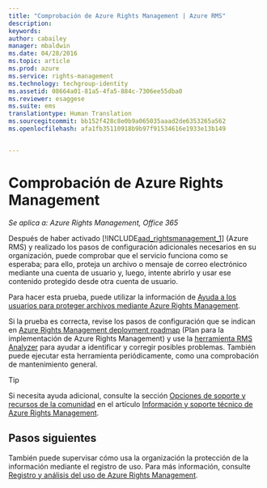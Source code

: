 ```yaml
---
title: "Comprobación de Azure Rights Management | Azure RMS"
description: 
keywords: 
author: cabailey
manager: mbaldwin
ms.date: 04/28/2016
ms.topic: article
ms.prod: azure
ms.service: rights-management
ms.technology: techgroup-identity
ms.assetid: 08664a01-81a5-4fa5-884c-7306ee55dba0
ms.reviewer: esaggese
ms.suite: ems
translationtype: Human Translation
ms.sourcegitcommit: bb152f428c8e0b9a065035aaad2de6353265a562
ms.openlocfilehash: afa1fb35110918b9b97f91534616e1933e13b149


---
```


# Comprobación de Azure Rights Management

*Se aplica a: Azure Rights Management, Office 365*

Después de haber activado [!INCLUDE[aad_rightsmanagement_1](../includes/aad_rightsmanagement_1_md.md)] (Azure RMS) y realizado los pasos de configuración adicionales necesarios en su organización, puede comprobar que el servicio funciona como se esperaba; para ello, proteja un archivo o mensaje de correo electrónico mediante una cuenta de usuario y, luego, intente abrirlo y usar ese contenido protegido desde otra cuenta de usuario.

Para hacer esta prueba, puede utilizar la información de [Ayuda a los usuarios para proteger archivos mediante Azure Rights Management](help-users.md).

Si la prueba es correcta, revise los pasos de configuración que se indican en [Azure Rights Management deployment roadmap](../plan-design/deployment-roadmap.md) (Plan para la implementación de Azure Rights Management) y use la [herramienta RMS Analyzer](http://www.microsoft.com/en-us/download/details.aspx?id=46437) para ayudar a identificar y corregir posibles problemas. También puede ejecutar esta herramienta periódicamente, como una comprobación de mantenimiento general.

> [!TIP]
> Si necesita ayuda adicional, consulte la sección [Opciones de soporte y recursos de la comunidad](../get-started/information-support.md#support-options-and-community-resources) en el artículo [Información y soporte técnico de Azure Rights Management](../get-started/information-support.md).

## Pasos siguientes

También puede supervisar cómo usa la organización la protección de la información mediante el registro de uso. Para más información, consulte [Registro y análisis del uso de Azure Rights Management](log-analyze-usage.md).






<!--HONumber=Jun16_HO4-->


